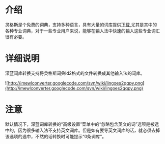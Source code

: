 # 介绍 #

灵格斯是个免费的词典，支持多种语言，具有大量的词库提供[下载](http://www.lingoes.cn/zh/dictionary/index.html),尤其是其中的各种专业词典，对于一些专业用户来说，能够在输入法中快速的输入这些专业词汇很有必要。


# 详细说明 #
深蓝词库转换支持将灵格斯词典ld2格式的文件转换成其他输入法的词库。

![http://imewlconverter.googlecode.com/svn/wiki/lingoes2qqpy.png](http://imewlconverter.googlecode.com/svn/wiki/lingoes2qqpy.png)

# 注意 #
默认情况下，深蓝词库转换的“高级设置”菜单中的“忽略包含英文的词”选项是被选中的，因为很多输入法不支持英文词库。但是如有要导英文词库的话，就必须去掉该选项的选中，不然的话转换时可能提示“0条词库”。